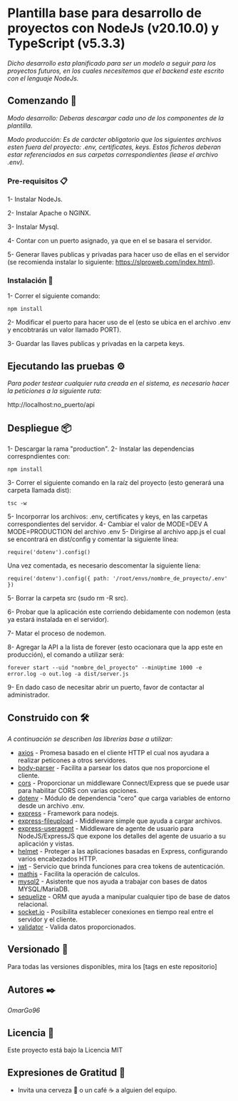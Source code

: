 # Plantilla base para desarrollo de proyectos con NodeJs (v20.10.0) y TypeScript (v5.3.3)

_Dicho desarrollo esta planificado para ser un modelo a seguir para los proyectos futuros, en los cuales necesitemos que el backend este escrito con el lenguaje NodeJs._

## Comenzando 🚀

_Modo desarrollo: Deberas descargar cada uno de los componentes de la plantilla._

_Modo producción: Es de carácter obligatorio que los siguientes archivos esten fuera del proyecto: .env, certificates, keys. Estos ficheros deberan estar referenciados en sus carpetas correspondientes (lease el archivo .env)._


### Pre-requisitos 📋

1- Instalar NodeJs.

2- Instalar Apache o NGINX.

3- Instalar Mysql.

4- Contar con un puerto asignado, ya que en el se basara el servidor.

5- Generar llaves publicas y privadas para hacer uso de ellas en el servidor (se recomienda instalar lo siguiente: https://slproweb.com/index.html).


### Instalación 🔧

1- Correr el siguiente comando:
```
npm install
```
2- Modificar el puerto para hacer uso de el (esto se ubica en el archivo .env y encobtrarás un valor llamado PORT).

3- Guardar las llaves publicas y privadas en la carpeta keys.

## Ejecutando las pruebas ⚙️

_Para poder testear cualquier ruta creada en el sistema, es necesario hacer la peticiones a la siguiente ruta:_

http://localhost:no_puerto/api

## Despliegue 📦

1- Descargar la rama "production".
2- Instalar las dependencias correspndientes con: 
```
npm install
```
3- Correr el siguiente comando en la raíz del proyecto (esto generará una carpeta llamada dist):
```
tsc -w
```
5- Incorporrar los archivos: .env, certificates y keys, en las carpetas correspondientes del servidor.
4- Cambiar el valor de MODE=DEV A MODE=PRODUCTION del archivo .env
5- Dirigirse al archivo app.js el cual se encontrará en dist/config y comentar la siguiente línea:
```
require('dotenv').config()
```
Una vez comentada, es necesario descomentar la siguiente líena: 
```
require('dotenv').config({ path: '/root/envs/nombre_de_proyecto/.env' })
```
5- Borrar la carpeta src (sudo rm -R src).

6- Probar que la aplicación este corriendo debidamente con nodemon (esta ya estará instalada en el servidor).

7- Matar el proceso de nodemon.

8- Agregar la API a la lista de forever (esto ocacionara que la app este en producción), el comando a utilizar será: 
```
forever start --uid "nombre_del_proyecto" --minUptime 1000 -e error.log -o out.log -a dist/server.js
```

9- En dado caso de necesitar abrir un puerto, favor de contactar al administrador.

## Construido con 🛠️

_A continuación se describen las librerías base a utilizar:_

* [axios](https://www.npmjs.com/package/axios) - Promesa basado en el cliente HTTP el cual nos ayudara a realizar peticones a otros servidores.
* [body-parser](https://www.npmjs.com/package/body-parser) - Facilita a parsear los datos que nos proporcione el cliente.
* [cors](https://www.npmjs.com/package/cors) -  Proporcionar un middleware Connect/Express que se puede usar para habilitar CORS con varias opciones.
* [dotenv](https://www.npmjs.com/package/body-parser) - Módulo de dependencia "cero" que carga variables de entorno desde un archivo .env.
* [express](https://www.npmjs.com/package/express) - Framework para nodejs.
* [express-fileupload](https://www.npmjs.com/package/express-fileupload) - Middleware simple que ayuda a cargar archivos.
* [express-useragent](https://www.npmjs.com/package/express-useragent) - Middleware de agente de usuario para NodeJS/ExpressJS que expone los detalles del agente de usuario a su aplicación y vistas.
* [helmet](https://www.npmjs.com/package/helmet) - Proteger a las aplicaciones basadas en Express, configurando varios encabezados HTTP.
* [jwt](https://www.npmjs.com/package/jsonwebtoken) - Servicio que brinda funciones para crea tokens de autenticación.
* [mathjs](https://www.npmjs.com/package/mathjs) - Facilita la operación de calculos.
* [mysql2](https://www.npmjs.com/package/mysql2) - Asistente que nos ayuda a trabajar con bases de datos MYSQL/MariaDB.
* [sequelize](https://www.npmjs.com/package/sequelize) - ORM que ayuda a manipular cualquier tipo de base de datos relacional.
* [socket.io](https://www.npmjs.com/package/socket.io) - Posibilita establecer conexiones en tiempo real entre el servidor y el cliente.
* [validator](https://www.npmjs.com/package/validator) - Valida datos proporcionados.

## Versionado 📌

Para todas las versiones disponibles, mira los [tags en este repositorio]

## Autores ✒️

_OmarGo96_

## Licencia 📄

Este proyecto está bajo la Licencia MIT

## Expresiones de Gratitud 🎁

* Invita una cerveza 🍺 o un café ☕ a alguien del equipo.
